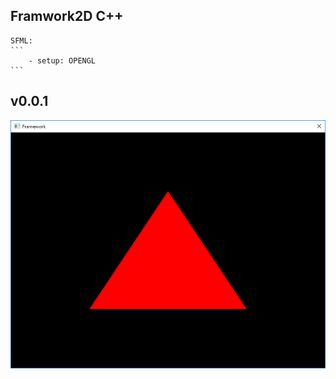 ## Framwork2D C++
	SFML:
	```
		- setup: OPENGL
	```

## v0.0.1
![alt text](https://github.com/trunghieuvn/Framwork3D/blob/master/release/v0.0.1/screen-shot.png "v0.0.1")
